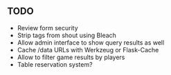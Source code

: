 ## TODO

 - Review form security
 - Strip tags from shout using Bleach
 - Allow admin interface to show query results as well
 - Cache /data URLs with Werkzeug or Flask-Cache
 - Allow to filter game results by players
 - Table reservation system?
